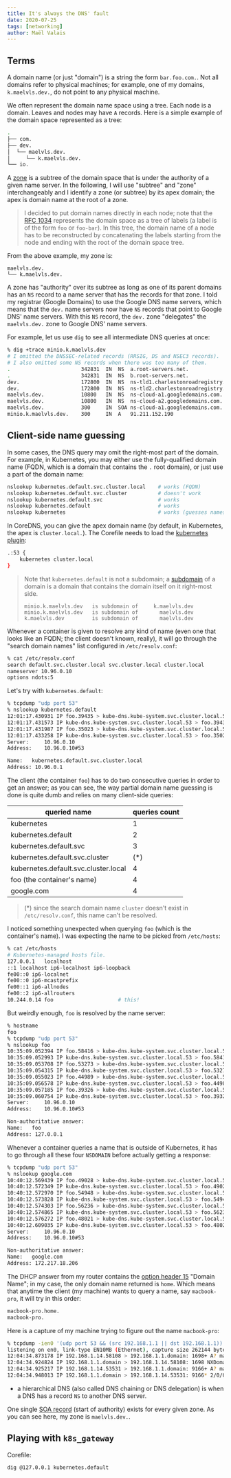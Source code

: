 ```yaml
---
title: It's always the DNS' fault
date: 2020-07-25
tags: [networking]
author: Maël Valais
---
```


## Terms

A domain name (or just "domain") is a string the form `bar.foo.com.`. Not
all domains refer to physical machines; for example, one of my domains,
`k.maelvls.dev.`, do not point to any physical machine.

We often represent the domain name space using a tree. Each node is a
domain. Leaves and nodes may have `A` records. Here is a simple example of
the domain space represented as a tree:

```sh
.
├── com.
├── dev.
│  └── maelvls.dev.
│     └── k.maelvls.dev.
└── io.
```

A [zone][rfc1034-terms] is a subtree of the domain space that is under the
authority of a given name server. In the following, I will use "subtree"
and "zone" interchangeably and I identify a zone (or subtree) by its apex
domain; the apex is domain name at the root of a zone.

> I decided to put domain names directly in each node; note that the [RFC
> 1034][rfc1034-space] represents the domain space as a tree of labels (a
> label is of the form `foo` or `foo-bar`). In this tree, the domain name
> of a node has to be reconstructed by concatenating the labels starting
> from the node and ending with the root of the domain space tree.

From the above example, my zone is:

```plain
maelvls.dev.
└── k.maelvls.dev.
```

A zone has "authority" over its subtree as long as one of its parent
domains has an `NS` record to a name server that has the records for that
zone. I told my registrar (Google Domains) to use the Google DNS name
servers, which means that the `dev.` name servers now have `NS` records
that point to Google DNS' name servers. With this `NS` record, the `dev.`
zone "delegates" the `maelvls.dev.` zone to Google DNS' name servers.

For example, let us use `dig` to see all intermediate DNS queries at once:

```sh
% dig +trace minio.k.maelvls.dev
# I omitted the DNSSEC-related records (RRSIG, DS and NSEC3 records).
# I also omitted some NS records when there was too many of them.
.                       342831  IN  NS  a.root-servers.net.
.                       342831  IN  NS  b.root-servers.net.
dev.                    172800  IN  NS  ns-tld1.charlestonroadregistry.com.
dev.                    172800  IN  NS  ns-tld2.charlestonroadregistry.com.
maelvls.dev.            10800   IN  NS  ns-cloud-a1.googledomains.com.
maelvls.dev.            10800   IN  NS  ns-cloud-a2.googledomains.com.
maelvls.dev.            300     IN  SOA ns-cloud-a1.googledomains.com. ...
minio.k.maelvls.dev.    300     IN  A   91.211.152.190
```

## Client-side name guessing

In some cases, the DNS query may omit the right-most part of the domain.
For example, in Kubernetes, you may either use the fully-qualified domain
name (FQDN, which is a domain that contains the `.` root domain), or just
use a part of the domain name:

```sh
nslookup kubernetes.default.svc.cluster.local    # works (FQDN)
nslookup kubernetes.default.svc.cluster          # doesn't work
nslookup kubernetes.default.svc                  # works
nslookup kubernetes.default                      # works
nslookup kubernetes                              # works (guesses namespace)
```

In CoreDNS, you can give the apex domain name (by default, in Kubernetes,
the apex is `cluster.local.`). The Corefile needs to load the [kubernetes
plugin][kubernetes-plugin]:

```sh
.:53 {
    kubernetes cluster.local
}
```

> Note that `kubernetes.default` is not a subdomain; a [subdomain][rfc7719]
> of a domain is a domain that contains the domain itself on it right-most
> side.
>
> ```plain
> minio.k.maelvls.dev   is subdomain of     k.maelvls.dev
> minio.k.maelvls.dev   is subdomain of       maelvls.dev
> k.maelvls.dev         is subdomain of       maelvls.dev
> ```

Whenever a container is given to resolve any kind of name (even one that
looks like an FQDN; the client doesn't known, really), it will go through
the "search domain names" list configured in `/etc/resolv.conf`:

```sh
% cat /etc/resolv.conf
search default.svc.cluster.local svc.cluster.local cluster.local
nameserver 10.96.0.10
options ndots:5
```

Let's try with `kubernetes.default`:

```sh
% tcpdump "udp port 53"
% nslookup kubernetes.default
12:01:17.430931 IP foo.39435 > kube-dns.kube-system.svc.cluster.local.53: 32862+ A? kubernetes.default.default.svc.cluster.local. (62)
12:01:17.431573 IP kube-dns.kube-system.svc.cluster.local.53 > foo.39435: 32862 NXDomain*- 0/1/0 (155)
12:01:17.431987 IP foo.35023 > kube-dns.kube-system.svc.cluster.local.53: 39314+ A? kubernetes.default.svc.cluster.local. (54)
12:01:17.433258 IP kube-dns.kube-system.svc.cluster.local.53 > foo.35023: 39314*- 1/0/0 A 10.96.0.1 (106)
Server:		10.96.0.10
Address:	10.96.0.10#53

Name:	kubernetes.default.svc.cluster.local
Address: 10.96.0.1
```

The client (the container `foo`) has to do two consecutive queries in order
to get an answer; as you can see, the way partial domain name guessing is
done is quite dumb and relies on many client-side queries:

| queried name                         | queries count |
| ------------------------------------ | ------------- |
| kubernetes                           | 1             |
| kubernetes.default                   | 2             |
| kubernetes.default.svc               | 3             |
| kubernetes.default.svc.cluster       | (*)           |
| kubernetes.default.svc.cluster.local | 4             |
| foo (the container's name)           | 4             |
| google.com                           | 4             |

> (*) since the search domain name `cluster` doesn't exist in
> `/etc/resolv.conf`, this name can't be resolved.

I noticed something unexpected when querying `foo` (which is the
container's name). I was expecting the name to be picked from `/etc/hosts`:

```sh
% cat /etc/hosts
# Kubernetes-managed hosts file.
127.0.0.1	localhost
::1	localhost ip6-localhost ip6-loopback
fe00::0	ip6-localnet
fe00::0	ip6-mcastprefix
fe00::1	ip6-allnodes
fe00::2	ip6-allrouters
10.244.0.14	foo                     # this!
```

But weirdly enough, `foo` is resolved by the name server:

```sh
% hostname
foo
% tcpdump "udp port 53"
% nslookup foo
10:35:09.052394 IP foo.58416 > kube-dns.kube-system.svc.cluster.local.53: 39460+ A? foo.default.svc.cluster.local. (47)
10:35:09.052993 IP kube-dns.kube-system.svc.cluster.local.53 > foo.58416: 39460 NXDomain*- 0/1/0 (140)
10:35:09.053708 IP foo.53273 > kube-dns.kube-system.svc.cluster.local.53: 3313+ A? foo.svc.cluster.local. (39)
10:35:09.054315 IP kube-dns.kube-system.svc.cluster.local.53 > foo.53273: 3313 NXDomain*- 0/1/0 (132)
10:35:09.055023 IP foo.44989 > kube-dns.kube-system.svc.cluster.local.53: 19225+ A? foo.cluster.local. (35)
10:35:09.056578 IP kube-dns.kube-system.svc.cluster.local.53 > foo.44989: 19225 NXDomain*- 0/1/0 (128)
10:35:09.057185 IP foo.39326 > kube-dns.kube-system.svc.cluster.local.53: 2052+ A? foo. (21)
10:35:09.060754 IP kube-dns.kube-system.svc.cluster.local.53 > foo.39326: 2052 1/0/0 A 127.0.0.1 (40)
Server:		10.96.0.10
Address:	10.96.0.10#53

Non-authoritative answer:
Name:	foo
Address: 127.0.0.1
```

Whenever a container queries a name that is outside of Kubernetes, it has
to go through all these four `NSDOMAIN` before actually getting a response:

```sh
% tcpdump "udp port 53"
% nslookup google.com
10:40:12.569439 IP foo.49028 > kube-dns.kube-system.svc.cluster.local.53: 33319+ A? google.com.default.svc.cluster.local. (54)
10:40:12.572349 IP kube-dns.kube-system.svc.cluster.local.53 > foo.49028: 33319 NXDomain*- 0/1/0 (147)
10:40:12.572970 IP foo.54948 > kube-dns.kube-system.svc.cluster.local.53: 48254+ A? google.com.svc.cluster.local. (46)
10:40:12.573828 IP kube-dns.kube-system.svc.cluster.local.53 > foo.54948: 48254 NXDomain*- 0/1/0 (139)
10:40:12.574303 IP foo.56236 > kube-dns.kube-system.svc.cluster.local.53: 26722+ A? google.com.cluster.local. (42)
10:40:12.574865 IP kube-dns.kube-system.svc.cluster.local.53 > foo.56236: 26722 NXDomain*- 0/1/0 (135)
10:40:12.576272 IP foo.48021 > kube-dns.kube-system.svc.cluster.local.53: 2652+ A? google.com. (28)
10:40:12.609035 IP kube-dns.kube-system.svc.cluster.local.53 > foo.48021: 2652 1/0/0 A 172.217.18.206 (54)
Server:		10.96.0.10
Address:	10.96.0.10#53

Non-authoritative answer:
Name:	google.com
Address: 172.217.18.206
```


The DHCP answer from my router contains the [option header
15](https://tools.ietf.org/html/rfc2132#section-3.17) "Domain Name"; in my
case, the only domain name returned is `home`. Which means that anytime the
client (my machine) wants to query a name, say `macbook-pro`, it will try
in this order:

```sh
macbook-pro.home.
macbook-pro.
```

Here is a capture of my machine trying to figure out the name
`macbook-pro`:

```sh
% tcpdump -ien0 '(udp port 53 && (src 192.168.1.1 || dst 192.168.1.1))'
listening on en0, link-type EN10MB (Ethernet), capture size 262144 bytes
12:04:34.873178 IP 192.168.1.14.58108 > 192.168.1.1.domain: 1698+ A? macbook-pro.home. (41)
12:04:34.924824 IP 192.168.1.1.domain > 192.168.1.14.58108: 1698 NXDomain 0/1/0 (116)
12:04:34.925217 IP 192.168.1.14.53531 > 192.168.1.1.domain: 9166+ A? macbook-pro. (39)
12:04:34.948013 IP 192.168.1.1.domain > 192.168.1.14.53531: 9166* 2/0/0 A 192.168.1.14, A 192.168.1.21 (71)
```

- a hierarchical DNS (also called DNS chaining or DNS delegation) is when a
  DNS has a record `NS` to another DNS server.

[kubernetes-plugin]: https://github.com/coredns/coredns/tree/master/plugin/kubernetes
[rfc1123]: https://tools.ietf.org/html/rfc1123
[rfc1035]: https://tools.ietf.org/html/rfc1035#section-2.3.1 "Label and subdomain"
[rfc1034-terms]: https://tools.ietf.org/html/rfc1034#section-2.4 "Elements of a DNS"
[rfc1034-space]: https://tools.ietf.org/html/rfc1034#section-3.1 "Domain space"
[rfc7719]: https://tools.ietf.org/html/rfc7719 "DNS terminology"

One single [SOA record](https://simpledns.plus/help/soa-records) (start of
authority) exists for every given zone. As you can see here, my zone is
`maelvls.dev.`.

## Playing with `k8s_gateway`

Corefile:



```plain
dig @127.0.0.1 kubernetes.default
```

